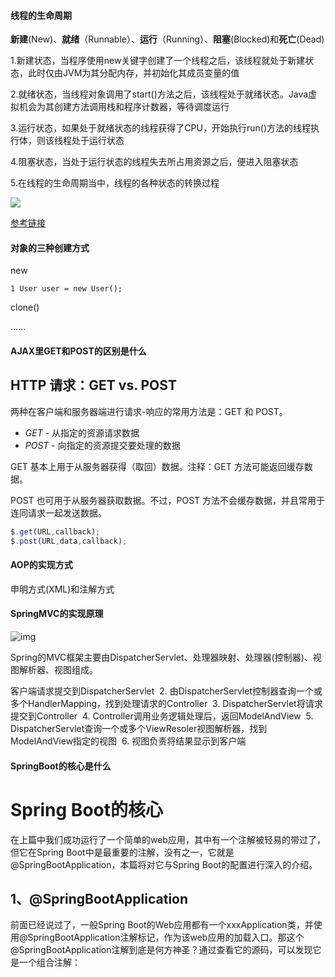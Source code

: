 

#### 线程的生命周期

**新建**(New)、**就绪**（Runnable）、**运行**（Running）、**阻塞**(Blocked)和**死亡**(Dead)

1.新建状态，当程序使用new关键字创建了一个线程之后，该线程就处于新建状态，此时仅由JVM为其分配内存，并初始化其成员变量的值

2.就绪状态，当线程对象调用了start()方法之后，该线程处于就绪状态。Java虚拟机会为其创建方法调用栈和程序计数器，等待调度运行

3.运行状态，如果处于就绪状态的线程获得了CPU，开始执行run()方法的线程执行体，则该线程处于运行状态

4.阻塞状态，当处于运行状态的线程失去所占用资源之后，便进入阻塞状态

5.在线程的生命周期当中，线程的各种状态的转换过程


![](https://fanfpy-img.oss-cn-beijing.aliyuncs.com/18-7-17/75675812.jpg)

[参考链接](https://www.cnblogs.com/sunddenly/p/4106562.html)

#### 对象的三种创建方式

new

```1 User user = new User();```

clone()

......

#### AJAX里GET和POST的区别是什么

## HTTP 请求：GET vs. POST

两种在客户端和服务器端进行请求-响应的常用方法是：GET 和 POST。

- *GET* - 从指定的资源请求数据
- *POST* - 向指定的资源提交要处理的数据

GET 基本上用于从服务器获得（取回）数据。注释：GET 方法可能返回缓存数据。

POST 也可用于从服务器获取数据。不过，POST 方法不会缓存数据，并且常用于连同请求一起发送数据。

```javascript
$.get(URL,callback);
$.post(URL,data,callback);
```

#### AOP的实现方式

申明方式(XML)和注解方式

#### SpringMVC的实现原理

![img](https://fanfpy-img.oss-cn-beijing.aliyuncs.com/18-7-17/54277087.jpg)

Spring的MVC框架主要由DispatcherServlet、处理器映射、处理器(控制器)、视图解析器、视图组成。  

客户端请求提交到DispatcherServlet  2. 由DispatcherServlet控制器查询一个或多个HandlerMapping，找到处理请求的Controller  3. DispatcherServlet将请求提交到Controller  4. Controller调用业务逻辑处理后，返回ModelAndView  5. DispatcherServlet查询一个或多个ViewResoler视图解析器，找到ModelAndView指定的视图  6. 视图负责将结果显示到客户端  

#### SpringBoot的核心是什么

# Spring Boot的核心

在上篇中我们成功运行了一个简单的web应用，其中有一个注解被轻易的带过了，但它在Spring Boot中是最重要的注解，没有之一，它就是@SpringBootApplication，本篇将对它与Spring Boot的配置进行深入的介绍。

## 1、@SpringBootApplication

前面已经说过了，一般Spring Boot的Web应用都有一个xxxApplication类，并使用@SpringBootApplication注解标记，作为该web应用的加载入口。那这个@SpringBootApplication注解到底是何方神圣？通过查看它的源码，可以发现它是一个组合注解：

 

 

 

 

 



